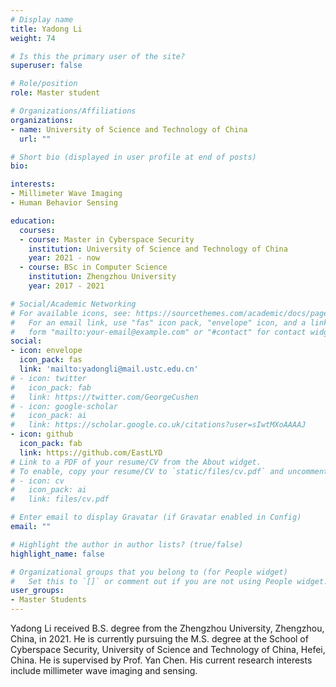 ```yaml
---
# Display name
title: Yadong Li
weight: 74

# Is this the primary user of the site?
superuser: false

# Role/position
role: Master student

# Organizations/Affiliations
organizations:
- name: University of Science and Technology of China
  url: ""

# Short bio (displayed in user profile at end of posts)
bio:

interests:
- Millimeter Wave Imaging
- Human Behavior Sensing

education:
  courses:
  - course: Master in Cyberspace Security
    institution: University of Science and Technology of China
    year: 2021 - now
  - course: BSc in Computer Science
    institution: Zhengzhou University
    year: 2017 - 2021

# Social/Academic Networking
# For available icons, see: https://sourcethemes.com/academic/docs/page-builder/#icons
#   For an email link, use "fas" icon pack, "envelope" icon, and a link in the
#   form "mailto:your-email@example.com" or "#contact" for contact widget.
social:
- icon: envelope
  icon_pack: fas
  link: 'mailto:yadongli@mail.ustc.edu.cn'
# - icon: twitter
#   icon_pack: fab
#   link: https://twitter.com/GeorgeCushen
# - icon: google-scholar
#   icon_pack: ai
#   link: https://scholar.google.co.uk/citations?user=sIwtMXoAAAAJ
- icon: github
  icon_pack: fab
  link: https://github.com/EastLYD
# Link to a PDF of your resume/CV from the About widget.
# To enable, copy your resume/CV to `static/files/cv.pdf` and uncomment the lines below.
# - icon: cv
#   icon_pack: ai
#   link: files/cv.pdf

# Enter email to display Gravatar (if Gravatar enabled in Config)
email: ""

# Highlight the author in author lists? (true/false)
highlight_name: false

# Organizational groups that you belong to (for People widget)
#   Set this to `[]` or comment out if you are not using People widget.
user_groups:
- Master Students
---
```

Yadong Li received B.S. degree from the Zhengzhou University,  Zhengzhou, China, in 2021.  He is currently pursuing the M.S. degree at the School of Cyberspace Security, University of Science and Technology of China, Hefei, China. He is supervised by Prof. Yan Chen. His current research interests include millimeter wave imaging and sensing.
